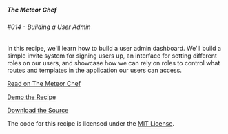 ##### The Meteor Chef
###### \#014 - Building a User Admin

In this recipe, we'll learn how to build a user admin dashboard. We'll build a simple invite system for signing users up, an interface for setting different roles on our users, and showcase how we can rely on roles to control what routes and templates in the application our users can access.

[Read on The Meteor Chef](http://themeteorchef.com/recipes/building-a-user-admin)  

[Demo the Recipe](http://tmc-014-demo.meteor.com)  

[Download the Source](https://github.com/themeteorchef/building-a-user-admin/archive/master.zip)

The code for this recipe is licensed under the [MIT License](http://opensource.org/licenses/MIT).
